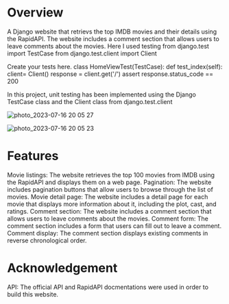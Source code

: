 # Overview 
A Django website that retrievs the top IMDB movies and their details using the RapidAPI. The website includes a comment section that allows users to leave comments about the movies. Here I used testing from django.test import TestCase
from django.test.client import Client

Create your tests here.
class HomeViewTest(TestCase):
def test_index(self):
client= Client()
response = client.get('/')
assert response.status_code == 200

In this project, unit testing has been implemented using the Django TestCase class and the Client class from django.test.client

![photo_2023-07-16 20 05 27](https://github.com/MurotovichSh/Top_movies/assets/124291194/7575c071-fd0b-4e27-8bd3-8371dbe5caa9)

![photo_2023-07-16 20 05 23](https://github.com/MurotovichSh/Top_movies/assets/124291194/902a8b35-eff1-4d08-a406-e3ce1f66007b)
# Features 
Movie listings: The website retrieves the top 100 movies from IMDB using the RapidAPI and displays them on a web page.
Pagination: The website includes pagination buttons that allow users to browse through the list of movies.
Movie detail page: The website includes a detail page for each movie that displays more information about it, including the plot, cast, and ratings.
Comment section: The website includes a comment section that allows users to leave comments about the movies.
Comment form: The comment section includes a form that users can fill out to leave a comment.
Comment display: The comment section displays existing comments in reverse chronological order.
# Acknowledgement
API: The official API and RapidAPI docmentations were used in order to build this website.

